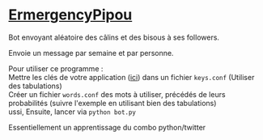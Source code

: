 <a href="https://twitter.com/EmergencyPipou/">ErmergencyPipou</a> <br/>
==============

Bot envoyant aléatoire des câlins et des bisous à ses followers. <br/>

Envoie un message par semaine et par personne.

Pour utiliser ce programme : <br/>
Mettre les clés de votre application (<a href="http://dev.twitter.com">ici</a>) dans un fichier <code>keys.conf</code> (Utiliser des tabulations) <br/>
Créer un fichier <code>words.conf</code> des mots à utiliser, précédés de leurs probabilités (suivre l'exemple en utilisant bien des tabulations) <br/>ussi, 
Ensuite, lancer via <code>python bot.py</code> <br/>


Essentiellement un apprentissage du combo python/twitter
